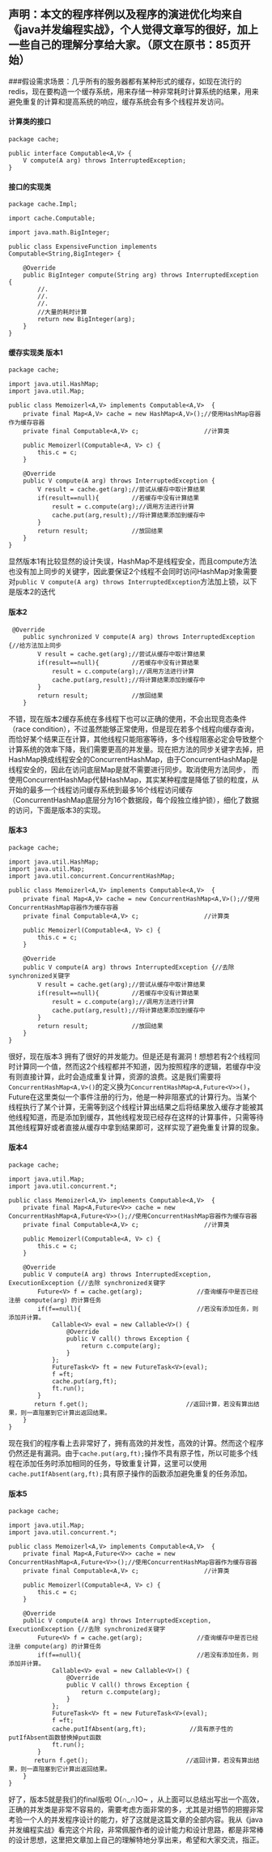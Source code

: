 ## 声明：本文的程序样例以及程序的演进优化均来自《java并发编程实战》，个人觉得文章写的很好，加上一些自己的理解分享给大家。（原文在原书：85页开始）


###假设需求场景：几乎所有的服务器都有某种形式的缓存，如现在流行的redis，现在要构造一个缓存系统，用来存储一种非常耗时计算系统的结果，用来避免重复的计算和提高系统的响应，缓存系统会有多个线程并发访问。

#### 计算类的接口
```
package cache;

public interface Computable<A,V> {
    V compute(A arg) throws InterruptedException;
}
```
#### 接口的实现类
```
package cache.Impl;

import cache.Computable;

import java.math.BigInteger;

public class ExpensiveFunction implements Computable<String,BigInteger> {

    @Override
    public BigInteger compute(String arg) throws InterruptedException {
        //.
        //.
        //.
        //大量的耗时计算
        return new BigInteger(arg);
    }
}

```
#### 缓存实现类 版本1
```
package cache;

import java.util.HashMap;
import java.util.Map;

public class Memoizerl<A,V> implements Computable<A,V>  {
    private final Map<A,V> cache = new HashMap<A,V>();//使用HashMap容器作为缓存容器
    private final Computable<A,V> c;                  //计算类

    public Memoizerl(Computable<A, V> c) {
        this.c = c;
    }

    @Override
    public V compute(A arg) throws InterruptedException {
        V result = cache.get(arg);//尝试从缓存中取计算结果
        if(result==null){         //若缓存中没有计算结果
            result = c.compute(arg);//调用方法进行计算
            cache.put(arg,result);//将计算结果添加到缓存中
        }
        return result;            //放回结果
    }
}

```
显然版本1有比较显然的设计失误，HashMap不是线程安全，而且compute方法也没有加上同步的关键字，因此要保证2个线程不会同时访问HashMap对象需要对`public V compute(A arg) throws InterruptedException`方法加上锁，以下是版本2的迭代
#### 版本2
```
 @Override
    public synchronized V compute(A arg) throws InterruptedException {//给方法加上同步
        V result = cache.get(arg);//尝试从缓存中取计算结果
        if(result==null){         //若缓存中没有计算结果
            result = c.compute(arg);//调用方法进行计算
            cache.put(arg,result);//将计算结果添加到缓存中
        }
        return result;            //放回结果
    }
```
不错，现在版本2缓存系统在多线程下也可以正确的使用，不会出现竞态条件（race condition），不过虽然能够正常使用，但是现在若多个线程向缓存查询，而恰好某个结果正在计算，其他线程只能阻塞等待，多个线程阻塞必定会导致整个计算系统的效率下降，我们需要更高的并发量。现在把方法的同步关键字去掉，把HashMap换成线程安全的ConcurrentHashMap，由于ConcurrentHashMap是线程安全的，因此在访问底层Map是就不需要进行同步。取消使用方法同步， 而使用ConcurrentHashMap代替HashMap，其实某种程度是降低了锁的粒度，从开始的最多一个线程访问缓存系统到最多16个线程访问缓存（ConcurrentHashMap底层分为16个数据段，每个段独立维护锁），细化了数据的访问，下面是版本3的实现。
#### 版本3
```
package cache;

import java.util.HashMap;
import java.util.Map;
import java.util.concurrent.ConcurrentHashMap;

public class Memoizerl<A,V> implements Computable<A,V>  {
    private final Map<A,V> cache = new ConcurrentHashMap<A,V>();//使用ConcurrentHashMap容器作为缓存容器
    private final Computable<A,V> c;                  //计算类

    public Memoizerl(Computable<A, V> c) {
        this.c = c;
    }

    @Override
    public V compute(A arg) throws InterruptedException {//去除 synchronized关键字
        V result = cache.get(arg);//尝试从缓存中取计算结果
        if(result==null){         //若缓存中没有计算结果
            result = c.compute(arg);//调用方法进行计算
            cache.put(arg,result);//将计算结果添加到缓存中
        }
        return result;            //放回结果
    }
}

```
很好，现在版本3 拥有了很好的并发能力。但是还是有漏洞！想想若有2个线程同时计算同一个值，然而这2个线程都并不知道，因为按照程序的逻辑，若缓存中没有则直接计算，此时会造成重复计算，资源的浪费。这是我们需要将`ConcurrentHashMap<A,V>()`的定义换为`ConcurrentHashMap<A,Future<V>>()`，Future在这里类似一个事件注册的行为，他是一种非阻塞式的计算行为。当某个线程执行了某个计算，无需等到这个线程计算出结果之后将结果放入缓存才能被其他线程知道，而是添加到缓存，其他线程发现已经存在这样的计算事件，只需等待其他线程算好或者直接从缓存中拿到结果即可，这样实现了避免重复计算的现象。
#### 版本4
```
package cache;

import java.util.Map;
import java.util.concurrent.*;

public class Memoizerl<A,V> implements Computable<A,V>  {
    private final Map<A,Future<V>> cache = new ConcurrentHashMap<A,Future<V>>();//使用ConcurrentHashMap容器作为缓存容器
    private final Computable<A,V> c;                  //计算类

    public Memoizerl(Computable<A, V> c) {
        this.c = c;
    }

    @Override
    public V compute(A arg) throws InterruptedException, ExecutionException {//去除 synchronized关键字
        Future<V> f = cache.get(arg);               //查询缓存中是否已经注册 compute(arg) 的计算任务
        if(f==null){                                //若没有添加任务，则添加并计算。
            Callable<V> eval = new Callable<V>() {
                @Override
                public V call() throws Exception {
                    return c.compute(arg);
                }
            };
            FutureTask<V> ft = new FutureTask<V>(eval);
            f =ft;
            cache.put(arg,ft);
            ft.run();
        }
       return f.get();                           //返回计算，若没有算出结果，则一直阻塞到它计算出返回结果。
    }
}
```
现在我们的程序看上去非常好了，拥有高效的并发性，高效的计算。然而这个程序仍然还是有漏洞。由于`cache.put(arg,ft);`操作不具有原子性，所以可能多个线程在添加任务时添加相同的任务，导致重复计算，这里可以使用`cache.putIfAbsent(arg,ft);`具有原子操作的函数添加避免重复的任务添加。

#### 版本5 
```
package cache;

import java.util.Map;
import java.util.concurrent.*;

public class Memoizerl<A,V> implements Computable<A,V>  {
    private final Map<A,Future<V>> cache = new ConcurrentHashMap<A,Future<V>>();//使用ConcurrentHashMap容器作为缓存容器
    private final Computable<A,V> c;                  //计算类

    public Memoizerl(Computable<A, V> c) {
        this.c = c;
    }

    @Override
    public V compute(A arg) throws InterruptedException, ExecutionException {//去除 synchronized关键字
        Future<V> f = cache.get(arg);               //查询缓存中是否已经注册 compute(arg) 的计算任务
        if(f==null){                                //若没有添加任务，则添加并计算。
            Callable<V> eval = new Callable<V>() {
                @Override
                public V call() throws Exception {
                    return c.compute(arg);
                }
            };
            FutureTask<V> ft = new FutureTask<V>(eval);
            f =ft;
            cache.putIfAbsent(arg,ft);            //具有原子性的putIfAbsent函数替换掉put函数
            ft.run();
        }
       return f.get();                           //返回计算，若没有算出结果，则一直阻塞到它计算出返回结果。
    }
}
```
好了，版本5就是我们的final版啦 O(∩_∩)O~ ，从上面可以总结出写出一个高效，正确的并发类是非常不容易的，需要考虑方面非常的多，尤其是对细节的把握非常考验一个人的并发程序设计的能力，好了这就是这篇文章的全部内容。我从《java并发编程实战》看完这个片段，非常佩服作者的设计能力和设计思路，都是非常棒的设计思想，这里把文章加上自己的理解特地分享出来，希望和大家交流，指正。